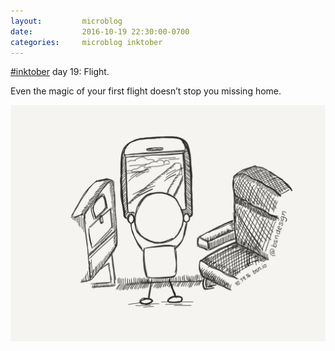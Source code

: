 ```yaml
---
layout:         microblog
date:           2016-10-19 22:30:00-0700
categories:     microblog inktober
---
```

[#inktober](/categories/inktober) day 19: Flight.

Even the magic of your first flight doesn’t stop you missing home.

![First flight](/images/microblog/201610192230.jpg)
